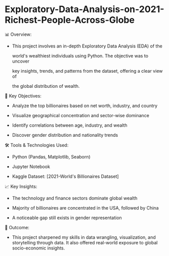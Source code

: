 # Exploratory-Data-Analysis-on-2021-Richest-People-Across-Globe
📊 Overview:

 * This project involves an in-depth Exploratory Data Analysis (EDA) of the

   world's wealthiest individuals using Python. The objective was to uncover 

   key insights, trends, and patterns from the dataset, offering a clear view of 

   the global distribution of wealth.



🚀 Key Objectives:

* Analyze the top billionaires based on net worth, industry, and country

* Visualize geographical concentration and sector-wise dominance

* Identify correlations between age, industry, and wealth

* Discover gender distribution and nationality trends



🛠️ Tools & Technologies Used:

* Python (Pandas, Matplotlib, Seaborn)

* Jupyter Notebook

* Kaggle Dataset: [2021-World's Billionaires Dataset]


📈 Key Insights:

* The technology and finance sectors dominate global wealth

* Majority of billionaires are concentrated in the USA, followed by China

* A noticeable gap still exists in gender representation



💼 Outcome:

 * This project sharpened my skills in data wrangling, visualization, and storytelling through data. It also offered real-world exposure to global socio-economic insights.
